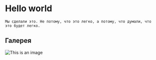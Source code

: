 # Hello world

```
Мы сделали это. Не потому, что это легко, а потому, что думали, что это будет легко.
```

## Галерея
![This is an image](https://myoctocat.com/assets/images/base-octocat.svg)